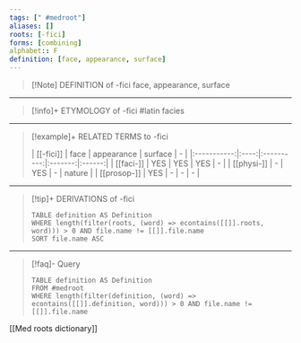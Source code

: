 ```yaml
---
tags: [" #medroot"]
aliases: []
roots: [-fici]
forms: [combining]
alphabet:: F
definition: [face, appearance, surface]
---
```

>[!Note] DEFINITION of -fici
>face, appearance, surface
_____
>[!info]+ ETYMOLOGY of -fici
>#latin facies
_____
>[!example]+ RELATED TERMS to -fici
>
>|  [[-fici]]  | face | appearance | surface |   -    |
|:-----------:|:----:|:----------:|:-------:|:------:|
|  [[faci-]]  | YES  |    YES     |   YES   |   -    |
| [[physi-]]  |  -   |    YES     |    -    | nature |
| [[prosop-]] | YES  |     -      |    -    |   -    |
_____
>[!tip]+ DERIVATIONS of -fici
>```dataview
>TABLE definition AS Definition 
>WHERE length(filter(roots, (word) => econtains([[]].roots, word))) > 0 AND file.name != [[]].file.name
>SORT file.name ASC
>```
_____
>[!faq]- Query
>
>```dataview
>TABLE definition AS Definition
>FROM #medroot
>WHERE length(filter(definition, (word) => econtains([[]].definition, word))) > 0 AND file.name != [[]].file.name
>```

[[Med roots dictionary]]